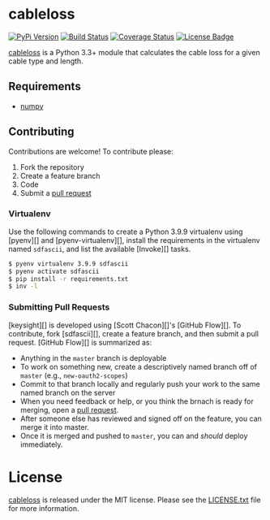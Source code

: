 # cableloss

[![PyPi Version][pypi ver image]][pypi ver link]
[![Build Status][travis image]][travis link]
[![Coverage Status][coveralls image]][coveralls link]
[![License Badge][license image]][LICENSE.txt]

[cableloss][] is a Python 3.3+ module that calculates the cable loss for a given
cable type and length.

## Requirements

- [numpy][]

## Contributing

Contributions are welcome! To contribute please:

1. Fork the repository
2. Create a feature branch
3. Code
4. Submit a [pull request][]

### Virtualenv

Use the following commands to create a Python 3.9.9 virtualenv using [pyenv][]
and [pyenv-virtualenv][], install the requirements in the virtualenv named
`sdfascii`, and list the available [Invoke][] tasks.

```bash
$ pyenv virtualenv 3.9.9 sdfascii
$ pyenv activate sdfascii
$ pip install -r requirements.txt
$ inv -l
```

### Submitting Pull Requests

[keysight][] is developed using [Scott Chacon][]'s [GitHub Flow][]. To
contribute, fork [sdfascii][], create a feature branch, and then submit
a pull request.  [GitHub Flow][] is summarized as:

- Anything in the `master` branch is deployable
- To work on something new, create a descriptively named branch off of
  `master` (e.g., `new-oauth2-scopes`)
- Commit to that branch locally and regularly push your work to the same
  named branch on the server
- When you need feedback or help, or you think the brnach is ready for
  merging, open a [pull request][].
- After someone else has reviewed and signed off on the feature, you can
  merge it into master.
- Once it is merged and pushed to `master`, you can and *should* deploy
  immediately.

# License

[cableloss][] is released under the MIT license. Please see the
[LICENSE.txt] file for more information.

[cableloss]: https://github.com/questrail/cableloss
[coveralls image]: http://img.shields.io/coveralls/questrail/cableloss/master.svg
[coveralls link]: https://coveralls.io/r/questrail/cableloss
[LICENSE.txt]: https://github.com/questrail/cableloss/blob/develop/LICENSE.txt
[license image]: http://img.shields.io/pypi/l/cableloss.svg
[numpy]: http://www.numpy.org
[pull request]: https://help.github.com/articles/using-pull-requests
[pypi ver image]: http://img.shields.io/pypi/v/cableloss.svg
[pypi ver link]: https://pypi.python.org/pypi/cableloss
[python standard library]: https://docs.python.org/2/library/
[travis image]: http://img.shields.io/travis/questrail/cableloss/master.svg
[travis link]: https://travis-ci.org/questrail/cableloss
